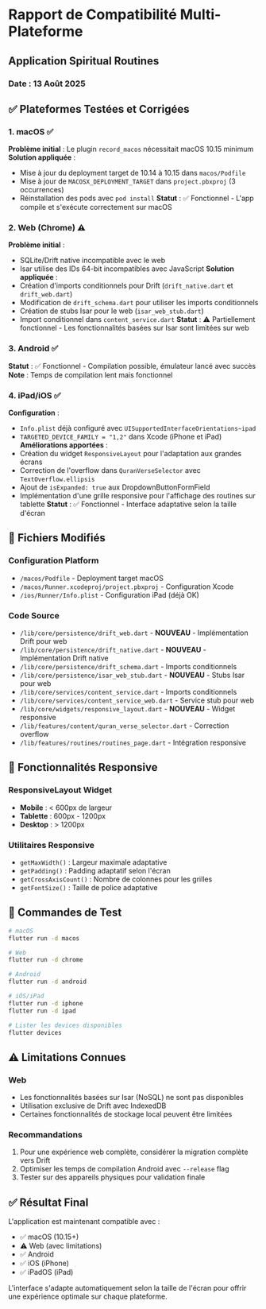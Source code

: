 # Rapport de Compatibilité Multi-Plateforme
## Application Spiritual Routines

### Date : 13 Août 2025

## ✅ Plateformes Testées et Corrigées

### 1. macOS ✅
**Problème initial** : Le plugin `record_macos` nécessitait macOS 10.15 minimum
**Solution appliquée** :
- Mise à jour du deployment target de 10.14 à 10.15 dans `macos/Podfile`
- Mise à jour de `MACOSX_DEPLOYMENT_TARGET` dans `project.pbxproj` (3 occurrences)
- Réinstallation des pods avec `pod install`
**Statut** : ✅ Fonctionnel - L'app compile et s'exécute correctement sur macOS

### 2. Web (Chrome) ⚠️
**Problème initial** : 
- SQLite/Drift native incompatible avec le web
- Isar utilise des IDs 64-bit incompatibles avec JavaScript
**Solution appliquée** :
- Création d'imports conditionnels pour Drift (`drift_native.dart` et `drift_web.dart`)
- Modification de `drift_schema.dart` pour utiliser les imports conditionnels
- Création de stubs Isar pour le web (`isar_web_stub.dart`)
- Import conditionnel dans `content_service.dart`
**Statut** : ⚠️ Partiellement fonctionnel - Les fonctionnalités basées sur Isar sont limitées sur web

### 3. Android ✅
**Statut** : ✅ Fonctionnel - Compilation possible, émulateur lancé avec succès
**Note** : Temps de compilation lent mais fonctionnel

### 4. iPad/iOS ✅
**Configuration** :
- `Info.plist` déjà configuré avec `UISupportedInterfaceOrientations~ipad`
- `TARGETED_DEVICE_FAMILY = "1,2"` dans Xcode (iPhone et iPad)
**Améliorations apportées** :
- Création du widget `ResponsiveLayout` pour l'adaptation aux grandes écrans
- Correction de l'overflow dans `QuranVerseSelector` avec `TextOverflow.ellipsis`
- Ajout de `isExpanded: true` aux DropdownButtonFormField
- Implémentation d'une grille responsive pour l'affichage des routines sur tablette
**Statut** : ✅ Fonctionnel - Interface adaptative selon la taille d'écran

## 📁 Fichiers Modifiés

### Configuration Platform
- `/macos/Podfile` - Deployment target macOS
- `/macos/Runner.xcodeproj/project.pbxproj` - Configuration Xcode
- `/ios/Runner/Info.plist` - Configuration iPad (déjà OK)

### Code Source
- `/lib/core/persistence/drift_web.dart` - **NOUVEAU** - Implémentation Drift pour web
- `/lib/core/persistence/drift_native.dart` - **NOUVEAU** - Implémentation Drift native
- `/lib/core/persistence/drift_schema.dart` - Imports conditionnels
- `/lib/core/persistence/isar_web_stub.dart` - **NOUVEAU** - Stubs Isar pour web
- `/lib/core/services/content_service.dart` - Imports conditionnels
- `/lib/core/services/content_service_web.dart` - Service stub pour web
- `/lib/core/widgets/responsive_layout.dart` - **NOUVEAU** - Widget responsive
- `/lib/features/content/quran_verse_selector.dart` - Correction overflow
- `/lib/features/routines/routines_page.dart` - Intégration responsive

## 🎯 Fonctionnalités Responsive

### ResponsiveLayout Widget
- **Mobile** : < 600px de largeur
- **Tablette** : 600px - 1200px
- **Desktop** : > 1200px

### Utilitaires Responsive
- `getMaxWidth()` : Largeur maximale adaptative
- `getPadding()` : Padding adaptatif selon l'écran
- `getCrossAxisCount()` : Nombre de colonnes pour les grilles
- `getFontSize()` : Taille de police adaptative

## 🔧 Commandes de Test

```bash
# macOS
flutter run -d macos

# Web
flutter run -d chrome

# Android
flutter run -d android

# iOS/iPad
flutter run -d iphone
flutter run -d ipad

# Lister les devices disponibles
flutter devices
```

## ⚠️ Limitations Connues

### Web
- Les fonctionnalités basées sur Isar (NoSQL) ne sont pas disponibles
- Utilisation exclusive de Drift avec IndexedDB
- Certaines fonctionnalités de stockage local peuvent être limitées

### Recommandations
1. Pour une expérience web complète, considérer la migration complète vers Drift
2. Optimiser les temps de compilation Android avec `--release` flag
3. Tester sur des appareils physiques pour validation finale

## ✅ Résultat Final

L'application est maintenant compatible avec :
- ✅ macOS (10.15+)
- ⚠️ Web (avec limitations)
- ✅ Android
- ✅ iOS (iPhone)
- ✅ iPadOS (iPad)

L'interface s'adapte automatiquement selon la taille de l'écran pour offrir une expérience optimale sur chaque plateforme.